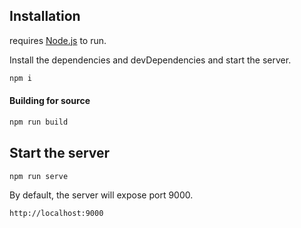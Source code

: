 ## Installation

requires [Node.js](https://nodejs.org/) to run.

Install the dependencies and devDependencies and start the server.

```sh
npm i
```

#### Building for source

```sh
npm run build
```

## Start the server

```sh
npm run serve
```


By default, the server will expose port 9000.

```sh
http://localhost:9000
```